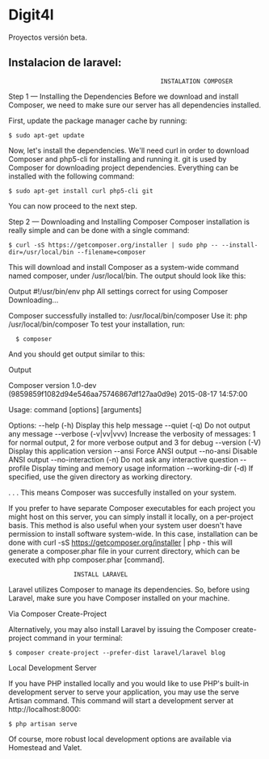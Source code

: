 # Digit4l
Proyectos versión beta.

Instalacion de laravel:
-------------------------

                                              INSTALATION COMPOSER 

Step 1 — Installing the Dependencies
Before we download and install Composer, we need to make sure our server has all dependencies installed.

First, update the package manager cache by running:

    $ sudo apt-get update

Now, let's install the dependencies. We'll need curl in order to download Composer and php5-cli for installing and running it. git is used by Composer for downloading project dependencies. Everything can be installed with the following command:

    $ sudo apt-get install curl php5-cli git

You can now proceed to the next step.

Step 2 — Downloading and Installing Composer
Composer installation is really simple and can be done with a single command:

    $ curl -sS https://getcomposer.org/installer | sudo php -- --install-dir=/usr/local/bin --filename=composer

This will download and install Composer as a system-wide command named composer, under /usr/local/bin. The output should look like this:

Output
#!/usr/bin/env php
All settings correct for using Composer
Downloading...

Composer successfully installed to: /usr/local/bin/composer
Use it: php /usr/local/bin/composer
To test your installation, run:

      $ composer

And you should get output similar to this:

Output

Composer version 1.0-dev (9859859f1082d94e546aa75746867df127aa0d9e) 2015-08-17 14:57:00

Usage:
 command [options] [arguments]

Options:
 --help (-h)           Display this help message
 --quiet (-q)          Do not output any message
 --verbose (-v|vv|vvv) Increase the verbosity of messages: 1 for normal output, 2 for more verbose output and 3 for debug
 --version (-V)        Display this application version
 --ansi                Force ANSI output
 --no-ansi             Disable ANSI output
 --no-interaction (-n) Do not ask any interactive question
 --profile             Display timing and memory usage information
 --working-dir (-d)    If specified, use the given directory as working directory.

. . .
This means Composer was succesfully installed on your system.

If you prefer to have separate Composer executables for each project you might host on this server, you can simply install it locally, on a per-project basis. This method is also useful when your system user doesn't have permission to install software system-wide. In this case, installation can be done with curl -sS https://getcomposer.org/installer | php - this will generate a composer.phar file in your current directory, which can be executed with php composer.phar [command].


                      INSTALL LARAVEL


Laravel utilizes Composer to manage its dependencies. So, before using Laravel, make sure you have Composer installed on your machine.

Via Composer Create-Project

Alternatively, you may also install Laravel by issuing the Composer create-project command in your terminal:

    $ composer create-project --prefer-dist laravel/laravel blog

Local Development Server

If you have PHP installed locally and you would like to use PHP's built-in development server to serve your application, you may use the serve Artisan command. This command will start a development server at http://localhost:8000:

    $ php artisan serve

Of course, more robust local development options are available via Homestead and Valet.
